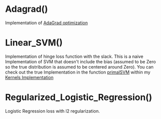 # Adagrad()
Implementation of [AdaGrad optimization](https://en.wikipedia.org/wiki/Stochastic_gradient_descent#AdaGrad)

# Linear_SVM()
Implementation of hinge loss function with the slack. This is a naive Implementation of SVM that doesn't include the bias (assumed to be Zero so the true distribution is assumed to be centered around Zero).
You can check out the true Implementation in the function [primalSVM]() within my [Kernels Implementation]()

# Regularized_Logistic_Regression()
Logistic Regression loss with l2 regularization.
